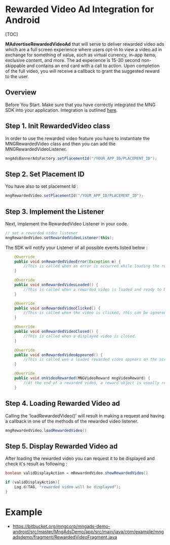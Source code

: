 # Rewarded Video Ad Integration for Android

[TOC]

**MAdvertiseRewardedVideoAd** that will serve to deliver rewarded video ads which are a full screen experience where users opt-in to view a video ad in exchange for something of value, such as virtual currency, in-app items, exclusive content, and more. The ad experience is 15-30 second non-skippable and contains an end card with a call to action. Upon completion of the full video, you will receive a callback to grant the suggested reward to the user.

## Overview
Before You Start. Make sure that you have correctly integrated the MNG SDK into your application. Integration is outlined [here](https://bitbucket.org/mngcorp/mobile.mng-ads.com-mngperf/wiki/setup).


## Step 1. Init RewardedVideo class

In order to use the rewarded video feature you have to instantiate the MNGRewardedVideo class and then you can add the MNGRewardedVideoListener. 

```java
mngAdsBannerAdsFactory.setPlacementId("/YOUR_APP_ID/PLACEMENT_ID");
```

## Step 2. Set Placement ID

You have also to set placement Id :

```java
mngRewardedVideo.setPlacementId("/YOUR_APP_ID/PLACEMENT_ID");
```

## Step 3. Implement the Listener
Next, implement the RewardedVideo Listener in your code. 

```java
// set a rewarded video listener
mngRewardedVideo.setRewardedVideoListener(this);
```

The SDK will notify your Listener of all possible events listed below :

```java
    @Override
    public void onRewardedVideoError(Exception e) {
	    //This is called when an error is occurred while loading the reward video.
    }

    @Override
    public void onRewardedVideoLoaded() {
		//This is called when a rewarded video is loaded and ready to be displayed
    }

    @Override
    public void onRewardedVideoClicked() {
		//This is called when the video is clicked, this can be ignored if the adNetwork doesn't respond to a click event.
    }

    @Override
    public void onRewardedVideoClosed() {
		//This is called when a displayed video is closed.
    }

    @Override
    public void onRewardedVideoAppeared() {
	    //This is called wen a loaded rewarded video appears on the screen.
    }

    @Override
    public void onVideoRewarded(MNGVideoReward mngVideoReward) {
		//At the end of a rewarded video, a reward object is usually returned, although if it did not the object mngVideoReward returned will be null.
    }
```


## Step 4. Loading Rewarded Video ad

Calling the 'loadRewardedVideo()' will result in making a request and having a callback in one of the methods of the rewarded video listener.

```java
mngRewardedVideo.loadRewardedVideo()
```

## Step 5. Display Rewarded Video ad

After loading the rewarded video you can request it to be displayed and check it's result as following :

```java
boolean validDisplayAction = mRewardedVideo.showRewardedVideo()

if (validDisplayAction){
    Log.d(TAG, "rewarded video will be displayed");
}
```

# Example

 - https://bitbucket.org/mngcorp/mngads-demo-android/src/master/MngAdsDemo/app/src/main/java/com/example/mngadsdemo/fragment/RewardedVideoFragment.java